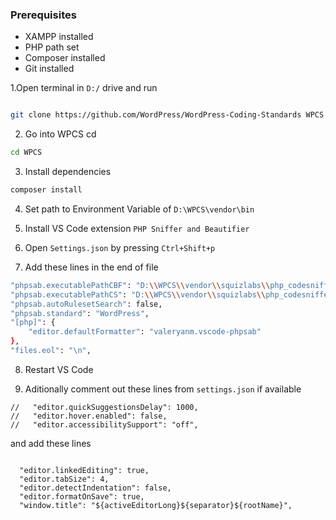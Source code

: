 ### Prerequisites
- XAMPP installed
- PHP path set
- Composer installed
- Git installed


1.Open terminal in `D:/` drive and run 
```bash

git clone https://github.com/WordPress/WordPress-Coding-Standards WPCS

```

2. Go into WPCS
cd
```bash
cd WPCS
```

3. Install dependencies
```bash
composer install
```

4. Set path to Environment Variable of `D:\WPCS\vendor\bin`

5. Install VS Code extension `PHP Sniffer and Beautifier`

6. Open `Settings.json` by pressing `Ctrl+Shift+p`

7. Add these lines in the end of file
```bash
"phpsab.executablePathCBF": "D:\\WPCS\\vendor\\squizlabs\\php_codesniffer\\bin\\phpcbf.bat",
"phpsab.executablePathCS": "D:\\WPCS\\vendor\\squizlabs\\php_codesniffer\\bin\\phpcs.bat",
"phpsab.autoRulesetSearch": false,
"phpsab.standard": "WordPress",
"[php]": {
    "editor.defaultFormatter": "valeryanm.vscode-phpsab"
},
"files.eol": "\n",
```
8. Restart VS Code

9. Aditionally comment out these lines from `settings.json` if available

```
//   "editor.quickSuggestionsDelay": 1000,
//   "editor.hover.enabled": false,
//   "editor.accessibilitySupport": "off",
```

and add these lines

```

  "editor.linkedEditing": true,
  "editor.tabSize": 4,
  "editor.detectIndentation": false,
  "editor.formatOnSave": true,
  "window.title": "${activeEditorLong}${separator}${rootName}",

```

